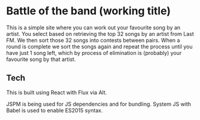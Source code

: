 # Battle of the band (working title)

This is a simple site where you can work out your favourite song by an artist.
You select based on retrieving the top 32 songs by an artist from Last FM. We then sort those 32 songs into contests between pairs. When a round is complete we sort the songs again and repeat the process until you have just 1 song left, which by process of elimination is (probably) your favourite song by that artist.

## Tech
This is built using React with Flux via Alt.

JSPM is being used for JS dependencies and for bundling. System JS with Babel is used to enable ES2015 syntax.
